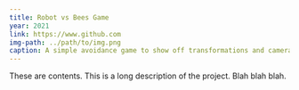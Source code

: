 ```yaml
---
title: Robot vs Bees Game
year: 2021
link: https://www.github.com
img-path: ../path/to/img.png
caption: A simple avoidance game to show off transformations and camera perspective
---
```


These are contents. This is a long description of the project. Blah blah blah.